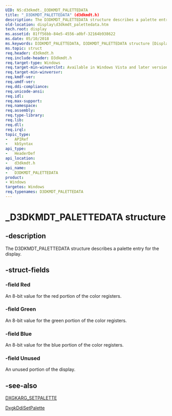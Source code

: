 ```yaml
---
UID: NS:d3dkmdt._D3DKMDT_PALETTEDATA
title: "_D3DKMDT_PALETTEDATA" (d3dkmdt.h)
description: The D3DKMDT_PALETTEDATA structure describes a palette entry for the display.
old-location: display\d3dkmdt_palettedata.htm
tech.root: display
ms.assetid: 81ff56bb-84e5-4556-a0bf-32164b938622
ms.date: 05/10/2018
ms.keywords: D3DKMDT_PALETTEDATA, D3DKMDT_PALETTEDATA structure [Display Devices], DmStructs_83e6b2ae-dd44-4a21-bca5-6009af1f4ced.xml, _D3DKMDT_PALETTEDATA, d3dkmdt/D3DKMDT_PALETTEDATA, display.d3dkmdt_palettedata
ms.topic: struct
req.header: d3dkmdt.h
req.include-header: D3dkmdt.h
req.target-type: Windows
req.target-min-winverclnt: Available in Windows Vista and later versions of the Windows operating systems.
req.target-min-winversvr: 
req.kmdf-ver: 
req.umdf-ver: 
req.ddi-compliance: 
req.unicode-ansi: 
req.idl: 
req.max-support: 
req.namespace: 
req.assembly: 
req.type-library: 
req.lib: 
req.dll: 
req.irql: 
topic_type:
-	APIRef
-	kbSyntax
api_type:
-	HeaderDef
api_location:
-	d3dkmdt.h
api_name:
-	D3DKMDT_PALETTEDATA
product:
- Windows
targetos: Windows
req.typenames: D3DKMDT_PALETTEDATA
---
```


# _D3DKMDT_PALETTEDATA structure


## -description


The D3DKMDT_PALETTEDATA structure describes a palette entry for the display.


## -struct-fields




### -field Red

An 8-bit value for the red portion of the color registers.


### -field Green

An 8-bit value for the green portion of the color registers.


### -field Blue

An 8-bit value for the blue portion of the color registers.


### -field Unused

An unused portion of the display.


## -see-also




<a href="https://msdn.microsoft.com/library/windows/hardware/ff557655">DXGKARG_SETPALETTE</a>



<a href="https://msdn.microsoft.com/3a46bf84-df62-4247-b842-d5b131c96428">DxgkDdiSetPalette</a>
 

 

